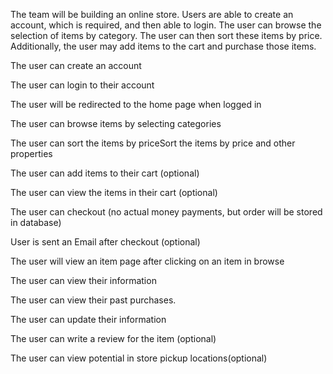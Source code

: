 The  team will be building an online store. Users are able to create an account, which is required, and then able to login. The user can browse the selection of items by category. The user can then sort these items by price. Additionally, the user may add items to the cart and purchase those items. 


The user can create an account

The user can login to their account

The user will be redirected to the home page when logged in

The user can browse items by selecting categories

The user can sort the items by priceSort the items by price and other properties

The user can add items to their cart (optional)

The user can view the items in their cart (optional)

The user can checkout  (no actual money payments, but order will be stored in database)

User is sent an Email after checkout (optional)

The user will view an item page after clicking on an item in browse

The user can view their information

The user can view their past purchases.

The user can update their information

The user can write a review for the item (optional)

The user can view potential in store pickup locations(optional)
